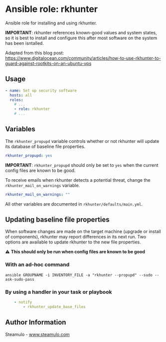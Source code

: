 # Ansible role: rkhunter

Ansible role for installing and using rkhunter.

**IMPORTANT**: rkhunter references known-good values and system states, so it is best to install and configure this after most software on the system has been isntalled.

Adapted from this blog post: https://www.digitalocean.com/community/articles/how-to-use-rkhunter-to-guard-against-rootkits-on-an-ubuntu-vps

## Usage


```yaml
- name: Set up security software
  hosts: all
  roles:
    # ...
    - role: rkhunter
    # ...
```

## Variables

The `rkhunter_propupd` variable controls whether or not rkhunter will update its database of baseline file properties. 

```yaml
rkhunter_propupd: yes
```

**IMPORTANT**: `rkhunter_propupd` should only be set to `yes` when the current config files are known to be good.

To receive emails when rkhunter detects a potential threat, change the `rkhunter_mail_on_warnings` variable.

```yaml
rkhunter_mail_on_warnings: ""
```

All other variables are documented in `rkhunter/defaults/main.yml`.


## Updating baseline file properties
When software changes are made on the target machine (upgrade or install of components), rkhunter may report differences in its next run. Two options are available to update rkhunter to the new file properties.

:warning: **This should only be run when config files are known to be good**
### With an ad-hoc command

```
ansible GROUPNAME -i INVENTORY_FILE -a "rkhunter --propupd" --sudo --ask-sudo-pass
```
### By using a handler in your task or playbook
```yaml
    - notify
        - rkhunter_update_base_files
```

## Author Information

Steamulo - www.steamulo.com

